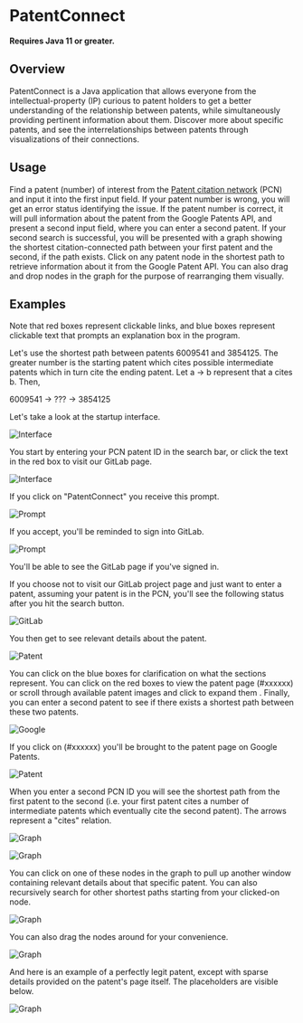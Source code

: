 # PatentConnect

**Requires Java 11 or greater.**

## Overview

PatentConnect is a Java application that allows everyone from the intellectual-property 
(IP) curious to patent holders to get a better understanding of the relationship 
between patents, while simultaneously providing pertinent information about them. 
Discover more about specific patents, and see the interrelationships between 
patents through visualizations of their connections. 


## Usage
Find a patent (number) of interest from the 
[Patent citation network](https://snap.stanford.edu/data/cit-Patents.html) (PCN) 
and input it into the first input field. If your patent number is wrong, you 
will get an error status identifying the issue. If the patent number is correct, 
it will pull information about the patent from the Google Patents API, and 
present a second input field, where you can enter a second patent. If your second 
search is successful, you will be presented with a graph showing the shortest
citation-connected path between your first patent and the second, if the path exists. 
Click on any patent node in the shortest path to retrieve information about it from the 
Google Patent API. You can also drag and drop nodes in the graph for the 
purpose of rearranging them visually.

## Examples

Note that red boxes represent clickable links, and blue boxes represent
clickable text that prompts an explanation box in the program.

Let's use the shortest path between patents 6009541 and 3854125. The greater number
is the starting patent which cites possible intermediate patents which in turn cite
the ending patent. Let a -> b represent that a cites b. Then,

6009541 -> ??? -> 3854125

Let's take a look at the startup interface.

![Interface](images/1.png)

You start by entering your PCN patent ID in the search bar, or click the text
in the red box to visit our GitLab page.

![Interface](images/2.png)

If you click on "PatentConnect" you receive this prompt.

![Prompt](images/3.png)

If you accept, you'll be reminded to sign into GitLab.

![Prompt](images/4.png)

You'll be able to see the GitLab page if you've signed in.

If you choose not to visit our GitLab project page and just want to enter a
patent, assuming your patent is in the PCN, you'll see the following status
after you hit the search button. 

![GitLab](images/6.png)

You then get to see relevant details about the patent.

![Patent](images/7.png)

You can click on the blue boxes for clarification on what the sections represent.
You can click on the red boxes to view the patent page (#xxxxxx) or scroll 
through available patent images and click to expand them
. Finally, you can enter a second patent to see if there exists a shortest path 
between these two patents.



![Google](images/9.png)

If you click on (#xxxxxx) you'll be brought to the patent page on Google Patents.

![Patent](images/10.png)

When you enter a second PCN ID you will see the shortest path from the
first patent to the second (i.e. your first patent cites a number
of intermediate patents which eventually cite the second patent). The arrows
represent a "cites" relation.

![Graph](images/11.png)

![Graph](images/12.png)

You can click on one of these nodes in the graph to pull up another window 
containing relevant details about that specific patent. You can also recursively
search for other shortest paths starting from your clicked-on node. 

![Graph](images/13.png)

You can also drag the nodes around for your convenience.

![Graph](images/14.png)

And here is an example of a perfectly legit patent, except with sparse details
provided on the patent's page itself. The placeholders are visible below.

![Graph](images/15.png)


